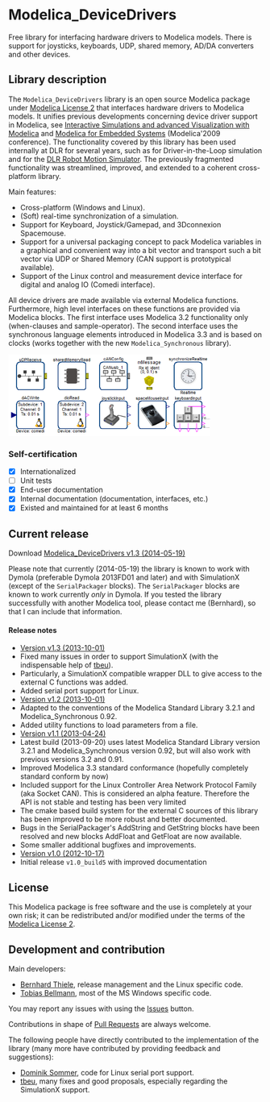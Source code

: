 # Modelica_DeviceDrivers
Free library for interfacing hardware drivers to Modelica models.
There is support for joysticks, keyboards, UDP, shared memory, AD/DA converters and other devices.

## Library description
The `Modelica_DeviceDrivers` library is an open source Modelica package under [Modelica License 2](https://modelica.org/licenses/ModelicaLicense2) that interfaces hardware drivers to Modelica models.
It unifies previous developments concerning device driver support in Modelica, see [Interactive Simulations and advanced Visualization with Modelica](https://modelica.org/libraries/events/modelica2009/Proceedings/memorystick/pages/papers/0056/0056.pdf) and [Modelica for Embedded Systems](https://modelica.org/libraries/events/modelica2009/Proceedings/memorystick/pages/papers/0096/0096.pdf) (Modelica'2009 conference). The functionality covered by this library has been used internally at DLR for several years, such as for Driver-in-the-Loop simulation and for the [DLR Robot Motion Simulator](http://www.dlr.de/media/en/desktopdefault.aspx/tabid-4995/8426_read-17606/).
The previously fragmented functionality was streamlined, improved, and extended to a coherent cross-platform library.

Main features:
  * Cross-platform (Windows and Linux).
  * (Soft) real-time synchronization of a simulation.
  * Support for Keyboard, Joystick/Gamepad, and 3Dconnexion Spacemouse.
  * Support for a universal packaging concept to pack Modelica variables in a graphical and convenient way into a bit vector and transport such a bit vector via UDP or Shared Memory (CAN support is prototypical available).
  * Support of the Linux control and measurement device interface for digital and analog IO (Comedi interface).

All device drivers are made available via external Modelica functions. Furthermore, high level interfaces on these functions are provided via Modelica blocks. The first interface uses Modelica 3.2 functionality only (when-clauses and sample-operator).
The second interface uses the synchronous language elements introduced in Modelica 3.3 and is based on clocks (works together with the new `Modelica_Synchronous` library).

![BlockOverview](screenshot.png)

### Self-certification
 - [X] Internationalized
 - [ ] Unit tests
 - [X] End-user documentation
 - [X] Internal documentation (documentation, interfaces, etc.)
 - [X] Existed and maintained for at least 6 months

## Current release

Download [Modelica_DeviceDrivers v1.3 (2014-05-19)](../../archive/v1.3+build.1.zip)

Please note that currently (2014-05-19) the library is known to work with Dymola (preferable Dymola 2013FD01 and later) and with SimulationX (except of the `SerialPackager` blocks). The `SerialPackager` blocks are known to work currently *only* in Dymola. If you tested the library successfully with another Modelica tool, please contact me (Bernhard), so that I can include that information.

#### Release notes
*  [Version v1.3 (2013-10-01)](../../archive/v1.3+build.1.zip)
  * Fixed many issues in order to support SimulationX (with the indispensable help of [tbeu](https://github.com/tbeu/)).
  * Particularly, a SimulationX compatible wrapper DLL to give access to the external C functions was added.
  * Added serial port support for Linux.
*  [Version v1.2 (2013-10-01)](../../archive/v1.2+build.1.zip)
  * Adapted to the conventions of the Modelica Standard Library 3.2.1 and Modelica_Synchronous 0.92.
  * Added utility functions to load parameters from a file.
*  [Version v1.1 (2013-04-24)](../../archive/v1.1build4.zip)
  * Latest build (2013-09-20) uses latest Modelica Standard Library version 3.2.1 and Modelica_Synchronous version 0.92, but will also work with previous versions 3.2 and 0.91.
  * Improved Modelica 3.3 standard conformance (hopefully completely standard conform by now)
  * Included support for the Linux Controller Area Network Protocol Family (aka Socket CAN). This is considered an alpha feature. Therefore the API is not stable and testing has been very limited
  * The cmake based build system for the external C sources of this library has been improved to be more robust and better documented.
  * Bugs in the SerialPackager's AddString and GetString blocks have been resolved and new blocks AddFloat and GetFloat are now available.
  * Some smaller additional bugfixes and improvements.
*  [Version v1.0 (2012-10-17)](../../archive/v1.0.zip)
  * Initial release `v1.0_build5` with improved documentation

## License

This Modelica package is free software and the use is completely at your own risk;
it can be redistributed and/or modified under the terms of the [Modelica License 2](https://modelica.org/licenses/ModelicaLicense2).

## Development and contribution
Main developers:
* [Bernhard Thiele](mailto:bernhard.thiele@dlr.de), release management and the Linux specific code.
* [Tobias Bellmann](mailto:tobias.bellmann@dlr.de), most of the MS Windows specific code.

You may report any issues with using the [Issues](../../issues) button.

Contributions in shape of [Pull Requests](../../pulls) are always welcome.

The following people have directly contributed to the implementation of the library (many more have contributed by providing feedback and suggestions):
* [Dominik Sommer](mailto:dominik.sommer@dlr.de), code for Linux serial port support.
* [tbeu](https://github.com/tbeu/), many fixes and good proposals, especially regarding the SimulationX support.
